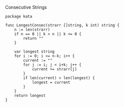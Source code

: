 Consecutive Strings

    package kata
    
    func LongestConsec(strarr []string, k int) string {
        n := len(strarr)
        if n == 0 || k > n || k <= 0 {
            return ""
        }
    
        var longest string
        for i := 0; i <= n-k; i++ {
            current := ""
            for j := i; j < i+k; j++ {
                current += strarr[j]
            }
            if len(current) > len(longest) {
                longest = current
            }
        }
        return longest
    }
